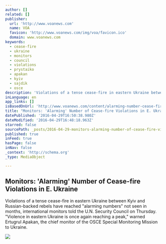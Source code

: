 ```yaml
---
author: []
related: []
publisher:
  url: 'http://www.voanews.com'
  name: VOA
  favicon: 'http://www.voanews.com/img/voa/favicon.ico'
  domain: www.voanews.com
keywords:
  - cease-fire
  - ukraine
  - monitors
  - council
  - violations
  - prystaiko
  - apakan
  - kyiv
  - sajdik
  - osce
description: 'Violations of a tense cease-fire in eastern Ukraine between Kyiv and Russian-backed rebels have reached "alarming numbers" not seen in months, international monitors told the U.N. Security Council on Thursday. "Violence in eastern Ukraine is once again reaching a peak," warned Ertugrul Apakan, the chief monitor of the OSCE Special Monitoring Mission to Ukraine.'
inLanguage: en
app_links: []
isBasedOnUrl: 'http://www.voanews.com/content/alarming-number-cease-fire-violations-eastern-ukraine-russia-rebels/3307957.html'
title: "Monitors: 'Alarming' Number of Cease-fire Violations in E. Ukraine"
datePublished: '2016-04-29T16:50:38.980Z'
dateModified: '2016-04-29T16:48:18.963Z'
starred: false
sourcePath: _posts/2016-04-29-monitors-alarming-number-of-cease-fire-violations-in-e-u.md
published: true
inFeed: true
hasPage: false
inNav: false
_context: 'http://schema.org'
_type: MediaObject

---
```

<article style=""><h1>Monitors: 'Alarming' Number of Cease-fire Violations in E. Ukraine</h1><p>Violations of a tense cease-fire in eastern Ukraine between Kyiv and Russian-backed rebels have reached "alarming numbers" not seen in months, international monitors told the U.N. Security Council on Thursday. "Violence in eastern Ukraine is once again reaching a peak," warned Ertugrul Apakan, the chief monitor of the OSCE Special Monitoring Mission to Ukraine.</p><img src="http://gdb.voanews.com/F122988F-4095-40EA-B048-E8FB8B504610_mw1024_mh1024_s.jpg" /></article>